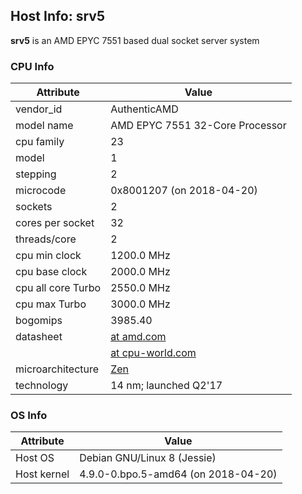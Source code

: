 ## Host Info: srv5

**srv5** is an AMD EPYC 7551 based dual socket server system

### CPU Info

| Attribute | Value |
| --------- | ----- |
| vendor_id    | AuthenticAMD |
| model name   | AMD EPYC 7551 32-Core Processor |
| cpu family   | 23 |
| model        | 1 |
| stepping     | 2 |
| microcode    | 0x8001207 (on 2018-04-20) |
| sockets      | 2 |
| cores per socket | 32 |
| threads/core | 2 |
| cpu min clock   | 1200.0 MHz |
| cpu base clock  | 2000.0 MHz |
| cpu all core Turbo | 2550.0 MHz |
| cpu max Turbo | 3000.0 MHz |
| bogomips     | 3985.40 |
| datasheet    | [at amd.com](https://www.amd.com/en/products/cpu/amd-epyc-7551) |
|              | [at cpu-world.com](http://www.cpu-world.com/CPUs/Zen/AMD-EPYC%207551.html) |
| microarchitecture | [Zen](https://en.wikipedia.org/wiki/Zen_(microarchitecture)) |
| technology   | 14 nm; launched Q2'17 |


### OS Info

| Attribute | Value |
| --------- | ----- |
| Host OS      | Debian GNU/Linux 8 (Jessie) |
| Host kernel  | 4.9.0-0.bpo.5-amd64 (on 2018-04-20) |
